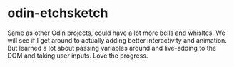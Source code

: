 # odin-etchsketch

Same as other Odin projects, could have a lot more bells and whisltes. We will see if I get around to actually adding better interactivity and animation. But learned a lot about passing variables around and live-adding to the DOM and taking user inputs. Love the progress.
